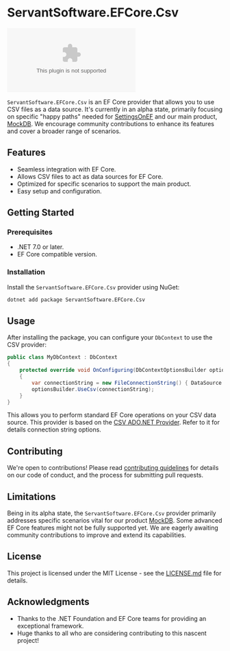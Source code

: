 # ServantSoftware.EFCore.Csv

![Nuget](https://img.shields.io/nuget/v/ServantSoftware.EFCore.Csv)

`ServantSoftware.EFCore.Csv` is an EF Core provider that allows you to use CSV files as a data source. It's currently in an alpha state, primarily focusing on specific "happy paths" needed for [SettingsOnEF](https://github.com/Servant-Software-LLC/SettingsOnEF) and our main product, [MockDB](https://mock-db.com/). We encourage community contributions to enhance its features and cover a broader range of scenarios.

## Features

- Seamless integration with EF Core.
- Allows CSV files to act as data sources for EF Core.
- Optimized for specific scenarios to support the main product.
- Easy setup and configuration.

## Getting Started

### Prerequisites

- .NET 7.0 or later.
- EF Core compatible version.

### Installation

Install the `ServantSoftware.EFCore.Csv` provider using NuGet:

```bash
dotnet add package ServantSoftware.EFCore.Csv
```

## Usage

After installing the package, you can configure your `DbContext` to use the CSV provider:

```csharp
public class MyDbContext : DbContext
{
    protected override void OnConfiguring(DbContextOptionsBuilder optionsBuilder)
    {
	    var connectionString = new FileConnectionString() { DataSource = "path/to/your/data.json" };
        optionsBuilder.UseCsv(connectionString);
    }
}
```

This allows you to perform standard EF Core operations on your CSV data source.  This provider is based on the [CSV ADO.NET Provider](README.Data.Csv.md).  Refer to it for details connection string options.


## Contributing
We're open to contributions! Please read [contributing guidelines](CONTRIBUTING.md) for details on our code of conduct, and the process for submitting pull requests.

## Limitations

Being in its alpha state, the `ServantSoftware.EFCore.Csv` provider primarily addresses specific scenarios vital for our product [MockDB](https://mock-db.com/). Some advanced EF Core features might not be fully supported yet. We are eagerly awaiting community contributions to improve and extend its capabilities.

## License

This project is licensed under the MIT License - see the [LICENSE.md](LICENSE.md) file for details.

## Acknowledgments

- Thanks to the .NET Foundation and EF Core teams for providing an exceptional framework.
- Huge thanks to all who are considering contributing to this nascent project!
